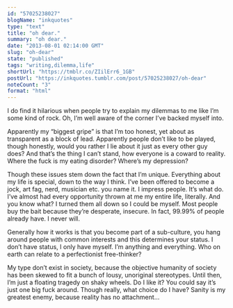 ```yaml
---
id: "57025238027"
blogName: "inkquotes"
type: "text"
title: "oh dear."
summary: "oh dear."
date: "2013-08-01 02:14:00 GMT"
slug: "oh-dear"
state: "published"
tags: "writing,dilemma,life"
shortUrl: "https://tmblr.co/ZIilErr6_1GB"
postUrl: "https://inkquotes.tumblr.com/post/57025238027/oh-dear"
noteCount: "3"
format: "html"
---
```


I do find it hilarious when people try to explain my dilemmas to me like I’m some kind of rock. Oh, I’m well aware of the corner I’ve backed myself into.

Apparently my “biggest gripe” is that I’m too honest, yet about as transparent as a block of lead. Apparently people don’t like to be played, though honestly, would you rather I lie about it just as every other guy does? And that’s the thing I can’t stand, how everyone is a coward to reality. Where the fuck is my eating disorder? Where’s my depression?

Though these issues stem down the fact that I’m unique. Everything about my life is special, down to the way I think. I’ve been offered to become a jock, art fag, nerd, musician etc. you name it. I impress people. It’s what do. I’ve almost had every opportunity thrown at me my entire life, literally. And you know what? I turned them all down so I could be myself. Most people buy the bait because they’re desperate, insecure. In fact, 99.99% of people already have. I never will. 

Generally how it works is that you become part of a sub-culture, you hang around people with common interests and this determines your status. I don’t have status, I only have myself. I’m anything and everything. Who on earth can relate to a perfectionist free-thinker?

My type don’t exist in society, because the objective humanity of society has been skewed to fit a bunch of lousy, unoriginal stereotypes. Until then, I’m just a floating tragedy on shaky wheels. Do I like it? You could say it’s just one big fuck around. Though really, what choice do I have? Sanity is my greatest enemy, because reality has no attachment…